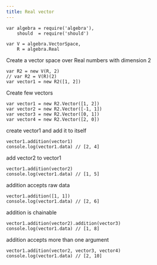 ```yaml
---
title: Real vector
---
```


```
var algebra = require('algebra'),
    should  = require('should')

var V = algebra.VectorSpace,
    R = algebra.Real
```

Create a vector space over Real numbers with dimension 2

```
var R2 = new V(R, 2)
// var R2 = V(R)(2)
var vector1 = new R2([1, 2])
```

Create few vectors

```
var vector1 = new R2.Vector([1, 2])
var vector2 = new R2.Vector([-1, 1])
var vector3 = new R2.Vector([0, 1])
var vector4 = new R2.Vector([2, 0])
```

create vector1 and add it to itself

```
vector1.addition(vector1)
console.log(vector1.data) // [2, 4]
```

add vector2 to vector1

```
vector1.addition(vector2)
console.log(vector1.data) // [1, 5]
```

addition accepts raw data

```
vector1.addition([1, 1])
console.log(vector1.data) // [2, 6]
```

addition is chainable

```
vector1.addition(vector2).addition(vector3)
console.log(vector1.data) // [1, 8]
```

addition accepts more than one argument

```
vector1.addition(vector2, vector3, vector4)
console.log(vector1.data) // [2, 10]
```

